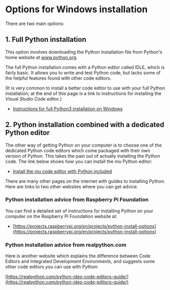 # Options for Windows installation

There are two main options:

## 1. Full Python installation

 This option involves downloading the Python installation file from Python's home website at www.python.org.

 The full Python installation comes with a Python editor called IDLE, which is fairly basic. It allows you to write and test Python code, but lacks some of the helpful features found with other code editors.

 (It is very common to install a better code editor to use with your full Python installation; at the end of this page is a link to instructions for installing the *Visual Studio Code* editor.)

* [Instructions for full Python3 installation on Windows](Windows-full-installation/README.md)

## 2. Python installation combined with a dedicated Python editor

The other way of getting Python on your computer is to choose one of the dedicated Python code editors which come packaged with their own version of Python. This takes the pain out of actually installing the Python code. The link below shows how you can install the *mu* Python editor:

* [Install the *mu* code editor with Python included](Windows-mu-installation/README.md)

There are many other pages on the internet with guides to installing Python. Here are links to two other websites where you can get advice.

### Python installation advice from Raspberry Pi Foundation

You can find a detailed set of instructions for installing Python on your computer on the Raspberry Pi Foundation website at:

* [https://projects.raspberrypi.org/en/projects/python-install-options](https://projects.raspberrypi.org/en/projects/python-install-options)

### Python installation advice from realpython.com

Here is another website which explains the difference between Code Editors and Integrated Development Environments, and suggests some other code editors you can use with Python:

[https://realpython.com/python-ides-code-editors-guide/](https://realpython.com/python-ides-code-editors-guide/)
